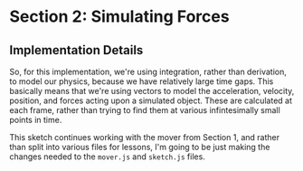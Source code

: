 # Section 2: Simulating Forces
## Implementation Details
So, for this implementation, we're using integration, rather than derivation, to model our physics, because we have relatively large time gaps. This basically means that we're using vectors to model the acceleration, velocity, position, and forces acting upon a simulated object. These are calculated at each frame, rather than trying to find them at various infintesimally small points in time.

This sketch continues working with the mover from Section 1, and rather than split into various files for lessons, I'm going to be just making the changes needed to the `mover.js` and `sketch.js` files.

## 